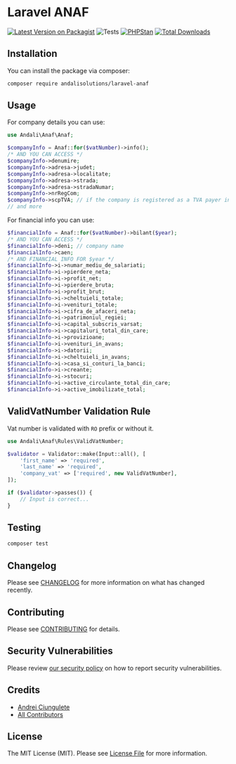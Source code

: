 # Laravel ANAF 

[![Latest Version on Packagist](https://img.shields.io/packagist/v/andalisolutions/laravel-anaf.svg)](https://packagist.org/packages/andalisolutions/laravel-anaf)
![Tests](https://github.com/andalisolutions/laravel-anaf/workflows/Tests/badge.svg)
[![PHPStan](https://github.com/andalisolutions/laravel-anaf/actions/workflows/phpstan.yml/badge.svg)](https://github.com/andalisolutions/laravel-anaf/actions/workflows/phpstan.yml)
[![Total Downloads](https://img.shields.io/packagist/dt/andalisolutions/laravel-anaf.svg)](https://packagist.org/packages/andalisolutions/laravel-anaf)

## Installation

You can install the package via composer:

```bash
composer require andalisolutions/laravel-anaf 
```

## Usage

For company details you can use:
```php
use Andali\Anaf\Anaf;

$companyInfo = Anaf::for($vatNumber)->info();
/* AND YOU CAN ACCESS */
$companyInfo->denumire;
$companyInfo->adresa->judet;
$companyInfo->adresa->localitate;
$companyInfo->adresa->strada;
$companyInfo->adresa->stradaNumar;
$companyInfo->nrRegCom;
$companyInfo->scpTVA; // if the company is registered as a TVA payer in Romania;
// and more
```
For financial info you can use:
```php
$financialInfo = Anaf::for($vatNumber)->bilant($year);
/* AND YOU CAN ACCESS */
$financialInfo->deni; // company name
$financialInfo->caen;
/* AND FINANCIAL INFO FOR $year */
$financialInfo->i->numar_mediu_de_salariati;
$financialInfo->i->pierdere_neta;
$financialInfo->i->profit_net;
$financialInfo->i->pierdere_bruta;
$financialInfo->i->profit_brut;
$financialInfo->i->cheltuieli_totale;
$financialInfo->i->venituri_totale;
$financialInfo->i->cifra_de_afaceri_neta;
$financialInfo->i->patrimoniul_regiei;
$financialInfo->i->capital_subscris_varsat;
$financialInfo->i->capitaluri_total_din_care;
$financialInfo->i->provizioane;
$financialInfo->i->venituri_in_avans;
$financialInfo->i->datorii;
$financialInfo->i->cheltuieli_in_avans;
$financialInfo->i->casa_si_conturi_la_banci;
$financialInfo->i->creante;
$financialInfo->i->stocuri;
$financialInfo->i->active_circulante_total_din_care;
$financialInfo->i->active_imobilizate_total;
```
## ValidVatNumber Validation Rule

Vat number is validated with `RO` prefix or without it.
```php
use Andali\Anaf\Rules\ValidVatNumber;

$validator = Validator::make(Input::all(), [
    'first_name' => 'required',
    'last_name' => 'required',
    'company_vat' => ['required', new ValidVatNumber],
]);

if ($validator->passes()) {
    // Input is correct...
}
```

## Testing

```bash
composer test
```

## Changelog

Please see [CHANGELOG](CHANGELOG.md) for more information on what has changed recently.

## Contributing

Please see [CONTRIBUTING](https://github.com/andalisolutions/.github/blob/main/CONTRIBUTING.md) for details.

## Security Vulnerabilities

Please review [our security policy](../../security/policy) on how to report security vulnerabilities.

## Credits

- [Andrei Ciungulete](https://github.com/ciungulete)
- [All Contributors](../../contributors)

## License

The MIT License (MIT). Please see [License File](LICENSE.md) for more information.
